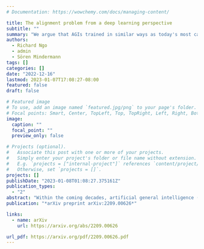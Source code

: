 ```yaml
---
# Documentation: https://wowchemy.com/docs/managing-content/

title: The alignment problem from a deep learning perspective
subtitle: ""
summary: "We argue that AGIs trained in similar ways as today's most capable models could learn to act deceptively to receive higher reward; learn internally-represented goals which generalize beyond their training distributions; and pursue those goals using power-seeking strategies."
authors:
  - Richard Ngo
  - admin
  - Sören Mindermann
tags: []
categories: []
date: "2022-12-16"
lastmod: 2023-01-07T17:08:27-08:00
featured: false
draft: false

# Featured image
# To use, add an image named `featured.jpg/png` to your page's folder.
# Focal points: Smart, Center, TopLeft, Top, TopRight, Left, Right, BottomLeft, Bottom, BottomRight.
image:
  caption: ""
  focal_point: ""
  preview_only: false

# Projects (optional).
#   Associate this post with one or more of your projects.
#   Simply enter your project's folder or file name without extension.
#   E.g. `projects = ["internal-project"]` references `content/project/deep-learning/index.md`.
#   Otherwise, set `projects = []`.
projects: []
publishDate: "2023-01-08T01:08:27.375161Z"
publication_types:
  - "2"
abstract: "Within the coming decades, artificial general intelligence (AGI) may surpass human capabilities at a wide range of important tasks. We outline a case for expecting that, without substantial effort to prevent it, AGIs could learn to pursue goals which are very undesirable (in other words, misaligned) from a human perspective. We argue that AGIs trained in similar ways as today's most capable models could learn to act deceptively to receive higher reward; learn internally-represented goals which generalize beyond their training distributions; and pursue those goals using power-seeking strategies. We outline how the deployment of misaligned AGIs might irreversibly undermine human control over the world, and briefly review research directions aimed at preventing these problems."
publication: "*arXiv preprint arXiv:2209.00626*"

links:
  - name: arXiv
    url: https://arxiv.org/abs/2209.00626

url_pdf: https://arxiv.org/pdf/2209.00626.pdf
---
```

